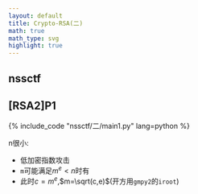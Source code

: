 ```yaml
---
layout: default
title: Crypto-RSA(二)
math: true
math_type: svg
highlight: true
---
```


## nssctf

## [RSA2]P1

{% include_code "nssctf/二/main1.py" lang=python %}

n很小:

- 低加密指数攻击
- `m`可能满足$m^e<n$时有
- 此时$c=m^e$,$m=\sqrt(c,e)$(开方用`gmpy2`的`iroot`)
